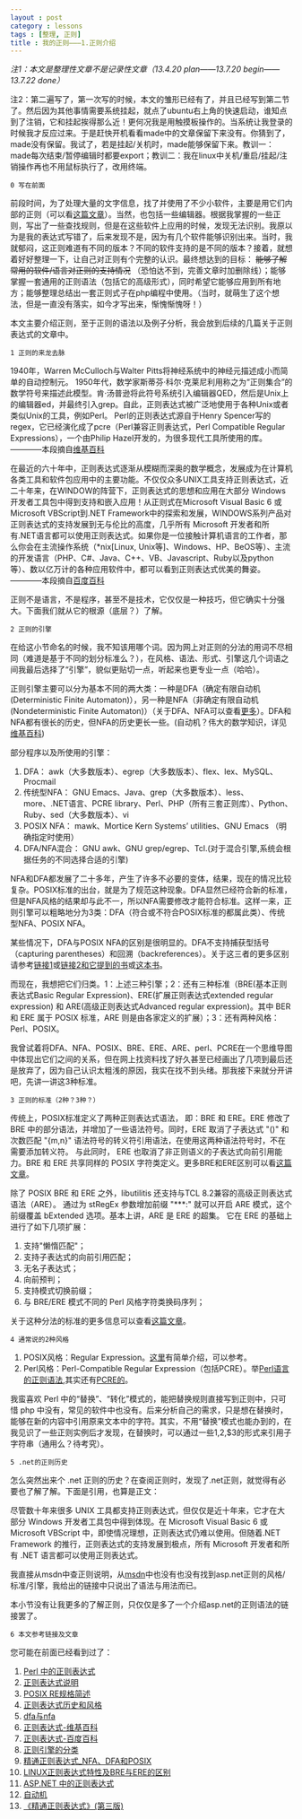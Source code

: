 ```yaml
---
layout : post
category : lessons
tags : [整理, 正则]
title : 我的正则———1.正则介绍
---
```


*注1：本文是整理性文章不是记录性文章（13.4.20 plan——13.7.20 begin——13.7.22 done）*

注2：第二遍写了，第一次写的时候，本文的雏形已经有了，并且已经写到第二节了。然后因为其他事情需要系统挂起，就点了ubuntu右上角的快速启动，谁知点到了注销，它和挂起挨得那么近！更何况我是用触摸板操作的。当系统让我登录的时候我才反应过来。于是赶快开机看看made中的文章保留下来没有。你猜到了，made没有保留。我试了，若是挂起/关机时，made能够保留下来。教训一：made每次结束/暂停编辑时都要export；教训二：我在linux中关机/重启/挂起/注销操作再也不用鼠标执行了，改用终端。

    0 写在前面

前段时间，为了处理大量的文字信息，找了并使用了不少小软件，主要是用它们内部的正则（可以看[这篇文章](http://bkzxp.github.io/lessons/2013/05/03/Regex-Tools/)）。当然，也包括一些编辑器。根据我掌握的一些正则，写出了一些查找规则，但是在这些软件上应用的时候，发现无法识别。我原以为是我的表达式写错了，后来发现不是，因为有几个软件能够识别出来。当时，我就郁闷，这正则难道有不同的版本？不同的软件支持的是不同的版本？接着，就想着好好整理一下，让自己对正则有个完整的认识。最终想达到的目标： ~~能够了解常用的软件/语言对正则的支持情况~~ （恐怕达不到，完善文章时加删除线）；能够掌握一套通用的正则语法（包括它的高级形式），同时希望它能够应用到所有地方；能够整理总结出一套正则式子在php编程中使用。（当时，就萌生了这个想法，但是一直没有落实，如今才写出来，惭愧惭愧呀！）

本文主要介绍正则，至于正则的语法以及例子分析，我会放到后续的几篇关于正则表达式的文章中。

    1 正则的来龙去脉

1940年，Warren McCulloch与Walter Pitts将神经系统中的神经元描述成小而简单的自动控制元。 1950年代，数学家斯蒂芬·科尔·克莱尼利用称之为“正则集合”的数学符号来描述此模型。肯·汤普逊将此符号系统引入编辑器QED，然后是Unix上的编辑器ed，并最终引入grep。自此，正则表达式被广泛地使用于各种Unix或者类似Unix的工具，例如Perl。
Perl的正则表达式源自于Henry Spencer写的regex，它已经演化成了pcre（Perl兼容正则表达式，Perl Compatible Regular Expressions），一个由Philip Hazel开发的，为很多现代工具所使用的库。————本段摘自[维基百科](http://zh.wikipedia.org/wiki/%E6%AD%A3%E5%88%99%E8%A1%A8%E8%BE%BE%E5%BC%8F#.E5.9F.BA.E6.9C.AC.E8.AF.AD.E6.B3.95)

在最近的六十年中，正则表达式逐渐从模糊而深奥的数学概念，发展成为在计算机各类工具和软件包应用中的主要功能。不仅仅众多UNIX工具支持正则表达式，近二十年来，在WINDOW的阵营下，正则表达式的思想和应用在大部分 Windows 开发者工具包中得到支持和嵌入应用！从正则式在Microsoft Visual Basic 6 或 Microsoft VBScript到.NET Framework中的探索和发展，WINDOWS系列产品对正则表达式的支持发展到无与伦比的高度，几乎所有 Microsoft 开发者和所有.NET语言都可以使用正则表达式。如果你是一位接触计算机语言的工作者，那么你会在主流操作系统（*nix[Linux, Unix等]、Windows、HP、BeOS等）、主流的开发语言（PHP、C#、Java、C++、VB、Javascript、Ruby以及python等）、数以亿万计的各种应用软件中，都可以看到正则表达式优美的舞姿。————本段摘自[百度百科](http://baike.baidu.com/view/94238.htm)

正则不是语言，不是程序，甚至不是技术，它仅仅是一种技巧，但它确实十分强大。下面我们就从它的根源（底层？）了解。

    2 正则的引擎

在给这小节命名的时候，我不知该用哪个词。因为网上对正则的分法的用词不尽相同（难道是基于不同的划分标准么？），在风格、语法、形式、引擎这几个词语之间我最后选择了“引擎”，貌似更贴切一点，听起来也更专业一点（哈哈）。

正则引擎主要可以分为基本不同的两大类：一种是DFA（确定有限自动机(Deterministic Finite Automaton)），另一种是NFA（非确定有限自动机(Nondeterministic Finite Automaton)）（关于DFA、NFA可以查看[更多](http://wenku.baidu.com/view/e2b50adbad51f01dc281f1d3.html)）。DFA和NFA都有很长的历史，但NFA的历史更长一些。(自动机？伟大的数学知识，详见[维基百科](http://zh.wikipedia.org/zh-cn/%E8%87%AA%E5%8A%A8%E6%9C%BA))

部分程序以及所使用的引擎：

 1. DFA：
awk（大多数版本）、egrep（大多数版本）、flex、lex、MySQL、Procmail
 2. 传统型NFA：
GNU Emacs、Java、grep（大多数版本）、less、more、.NET语言、PCRE library、Perl、PHP（所有三套正则库）、Python、Ruby、sed（大多数版本）、vi
 3. POSIX NFA：
mawk、Mortice Kern Systems’ utilities、GNU Emacs （明确指定时使用）
 4. DFA/NFA混合：
GNU awk、GNU grep/egrep、Tcl.(对于混合引擎,系统会根据任务的不同选择合适的引擎)

NFA和DFA都发展了二十多年，产生了许多不必要的变体，结果，现在的情况比较复杂。POSIX标准的出台，就是为了规范这种现象。DFA显然已经符合新的标准，但是NFA风格的结果却与此不一，所以NFA需要修改才能符合标准。这样一来，正则引擎可以粗略地分为3类：DFA（符合或不符合POSIX标准的都属此类）、传统型NFA、POSIX NFA。

某些情况下，DFA与POSIX NFA的区别是很明显的。DFA不支持捕获型括号（capturing parentheses）和回溯（backreferences）。关于这三者的更多区别请参考[链接1](http://book.51cto.com/art/200801/63851.htm)或[链接2和它提到的书](http://hi.baidu.com/sunsee/item/66be2aab296e819e14107320)或[这本书](http://vdisk.weibo.com/s/L7h27)。

而现在，我想把它们归类。1：上述三种引擎；2：还有三种标准（BRE(基本正则表达式Basic Regular Expression)、ERE(扩展正则表达式extended regular expression) 和 ARE(高级正则表达式Advanced regular expression)。其中 BER 和 ERE 属于 POSIX 标准，ARE 则是由各家定义的扩展）；3：还有两种风格：Perl、POSIX。

我曾试着将DFA、NFA、POSIX、BRE、ERE、ARE、perl、PCRE在一个思维导图中体现出它们之间的关系，但在网上找资料找了好久甚至已经画出了几项到最后还是放弃了，因为自己认识太粗浅的原因，我实在找不到头绪。那我接下来就分开讲吧，先讲一讲这3种标准。

    3 正则的标准（2种？3种？）

传统上，POSIX标准定义了两种正则表达式语法， 即：BRE 和 ERE。ERE 修改了 BRE 中的部分语法，并增加了一些语法符号。同时，ERE 取消了子表达式 "()" 和 次数匹配 "{m,n}" 语法符号的转义符引用语法，在使用这两种语法符号时，不在需要添加转义符。 与此同时， ERE 也取消了非正则语义的子表达式向前引用能力。BRE 和 ERE 共享同样的 POSIX 字符类定义。更多BRE和ERE区别可以看[这篇文章](http://hi.baidu.com/jayvynsong/item/58a0a936395359cc382ffa7b)。

除了 POSIX BRE 和 ERE 之外，libutilitis 还支持与TCL 8.2兼容的高级正则表达式语法（ARE）。 通过为 stRegEx 参数增加前缀 "***:" 就可以开启 ARE 模式，这个前缀覆盖 bExtended 选项。基本上讲，ARE 是 ERE 的超集。 它在 ERE 的基础上进行了如下几项扩展：

  1. 支持"懒惰匹配"；
  2. 支持子表达式的向前引用匹配；
  3. 无名子表达式；
  4. 向前预判；
  5. 支持模式切换前缀；
  6. 与 BRE/ERE 模式不同的 Perl 风格字符类换码序列；

关于这种分法的标准的更多信息可以查看[这篇文章](http://baiy.cn/utils/_regex_doc/)。

    4 通常说的2种风格

 1. POSIX风格：Regular Expression。[这里](http://book.51cto.com/art/200903/113275.htm)有简单介绍，可以参考。
 2. Perl风格：Perl-Compatible Regular Expression（包括PCRE）。举[Perl语言的正则语法](http://www.aka.org.cn/Lectures/002/Lecture-2.1.2/perl-reg.html),其实还有[PCRE的](http://zh.wikipedia.org/wiki/%E6%AD%A3%E5%88%99%E8%A1%A8%E8%BE%BE%E5%BC%8F#.E5.9F.BA.E6.9C.AC.E8.AF.AD.E6.B3.95)。

我蛮喜欢 Perl 中的“替换”、“转化”模式的，能把替换规则直接写到正则中，只可惜 php 中没有，常见的软件中也没有。后来分析自己的需求，只是想在替换时，能够在新的内容中引用原来文本中的字符。其实，不用“替换”模式也能办到的，在我见识了一些正则实例后才发现，在替换时，可以通过一些$1,$2,$3的形式来引用子字符串（通用么？待考究）。

    5 .net的正则历史

怎么突然出来个 .net 正则的历史？在查阅正则时，发现了.net正则，就觉得有必要也了解了解。下面是引用，也算是正文：

尽管数十年来很多 UNIX 工具都支持正则表达式，但仅仅是近十年来，它才在大部分 Windows 开发者工具包中得到体现。在 Microsoft Visual Basic 6 或 Microsoft VBScript 中，即使情况理想，正则表达式仍难以使用。但随着.NET Framework 的推行，正则表达式的支持发展到极点，所有 Microsoft 开发者和所有 .NET 语言都可以使用正则表达式。

我直接从msdn中查正则说明，从[msdn](http://msdn.microsoft.com/zh-cn/library/ms972966.aspx)中也没有也没有找到asp.net正则的风格/标准/引擎，我给出的链接中只说出了语法与用法而已。

本小节没有让我更多的了解正则，只仅仅是多了一个介绍asp.net的正则语法的链接罢了。

    6 本文参考链接及文章

您可能在前面已经看到过了：

 1. [Perl 中的正则表达式](http://www.aka.org.cn/Lectures/002/Lecture-2.1.2/perl-reg.html)
 2. [正则表达式说明](http://baiy.cn/utils/_regex_doc/)
 3. [POSIX RE规格简述](http://book.51cto.com/art/200903/113275.htm)
 4. [正则表达式历史和风格](http://book.51cto.com/art/200903/113272.htm)
 5. [dfa与nfa](http://wenku.baidu.com/view/e2b50adbad51f01dc281f1d3.html)
 6. [正则表达式-维基百科](http://zh.wikipedia.org/wiki/%E6%AD%A3%E5%88%99%E8%A1%A8%E8%BE%BE%E5%BC%8F#.E5.9F.BA.E6.9C.AC.E8.AF.AD.E6.B3.95)
 7. [正则表达式-百度百科](http://baike.baidu.com/view/94238.htm)
 8. [正则引擎的分类](http://book.51cto.com/art/200801/63850.htm)
 9. [精通正则表达式_NFA、DFA和POSIX](http://hi.baidu.com/sunsee/item/66be2aab296e819e14107320)
 10. [LINUX正则表达式特性及BRE与ERE的区别](http://hi.baidu.com/jayvynsong/item/58a0a936395359cc382ffa7b)
 11. [ASP.NET 中的正则表达式](http://msdn.microsoft.com/zh-cn/library/ms972966.aspx)
 12. [自动机](http://zh.wikipedia.org/zh-cn/%E8%87%AA%E5%8A%A8%E6%9C%BA)
 13. [《精通正则表达式》(第三版)](http://vdisk.weibo.com/s/L7h27)
